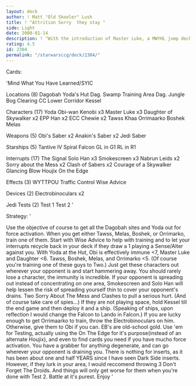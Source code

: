 ```yaml
---
layout: deck
author: ! Matt "Old Skooler" Lush
title: ! "Attrition Sorry  they stay "
side: Light
date: 2000-01-14
description: ! "With the introduction of Master Luke, a MWYHL jump deck can really frustrate your opponent. Everybody has ridiculous immunity."
rating: 4.5
id: 2304
permalink: "/starwarsccg/deck/2304/"
---
```

Cards: 

'Mind What You Have Learned/SYIC

Locations (8)
Dagobah
Yoda's Hut
Dag. Swamp
Training Area
Dag. Jungle
Bog Clearing
CC Lower Corridor
Kessel

Characters (17)
Yoda
Obi-wan Kenobi x3
Master Luke x3
Daughter of Skywalker x2
EPP Han x2
ECC Chewie x2
Tawss Khaa
Orrimaarko
Boshek
Melas

Weapons (5)
Obi's Saber x2
Anakin's Saber x2
Jedi Saber

Starships (5)
Tantive IV
Spiral
Falcon
GL in G1
RL in R1

Interrupts (17)
The Signal
Solo Han x3
Smokescreen x3
Nabrun Leids x2
Sorry about the Mess x2
Clash of Sabers x2
Courage of a Skywalker
Glancing Blow
Houjix
On the Edge

Effects (3)
WYTTPOU
Traffic Control
Wise Advice

Devices (2)
Electrobinoculars x2

Jedi Tests (2)
Test 1
Test 2
'

Strategy: '

Use the objective of course to get all the Dagobah sites and Yoda out for force activation. When you get either Tawss, Melas, Boshek, or Orrimarko, train one of them. Start with Wise Advice to help with training and to let your interrupts recycle back in your deck if they draw a 1 playing a Sense/Alter against you. With Yoda at the Hut, Obi is effectively immune <7, Master Luke and Daughter <6. Tawss, Boshek, Melas, and Orrimarko <5. (Of course you're training one of these guys to Two.) Just get these characters out wherever your opponent is and start hammering away. You should rarely lose a character, the immunity is incredible. If your opponent is spreading out instead of concentrating on one area, Smokescreen and Solo Han will help lessen the risk of spreading yourself thin to cover your opponent's drains. Two Sorry About The Mess and Clashes to pull a serious hurt. (And of course take care of spies...) If they are not playing space, hold Kessel till the end game and then deploy it and a ship. (Speaking of ships, upon reflection I would change the Falcon to Lando in Falcon.) If you are lucky enough to get Orrimaarko to train, throw the Electrobinoculars on him. Otherwise, give them to Obi if you can. EB's are old-school gold. Use 'em for Testing, actually using the On The Edge for it's purpose(instead of an alternate Houjix), and even to find cards you need if you have mucho force activation. You have a grabber for anything degenerate, and can go wherever your opponent is draining you. There is nothing for inserts, as it has been about one and half YEARS since I have seen Dark Side inserts. However, if they lurk in your area, I would reccomend throwing 3 Don't Forget The Droids. And things will only get worse for them when you're done with Test 2.
Battle at it's purest. Enjoy	  '
